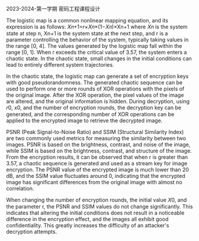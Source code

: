 2023-2024-第一学期 密码工程课程设计

The logistic map is a common nonlinear mapping equation, and its expression is as follows:
            𝑋𝑛+1=𝑟×𝑋𝑛×(1−𝑋𝑛)×Xn+1
where 𝑋𝑛 is the system state at step n,  Xn+1 is the system state at the next step, and r is a parameter controlling the behavior of the system, typically taking values in the range [0, 4]. The values generated by the logistic map fall within the range [0, 1]. When r exceeds the critical value of 3.57, the system enters a chaotic state. In the chaotic state, small changes in the initial conditions can lead to entirely different system trajectories.

In the chaotic state, the logistic map can generate a set of encryption keys with good pseudorandomness. The generated chaotic sequence can be used to perform one or more rounds of XOR operations with the pixels of the original image. After the XOR operation, the pixel values of the image are altered, and the original information is hidden. During decryption, using 𝑟0, 𝑥0, and the number of encryption rounds, the decryption key can be generated, and the corresponding number of XOR operations can be applied to the encrypted image to retrieve the decrypted image.


PSNR (Peak Signal-to-Noise Ratio) and SSIM (Structural Similarity Index) are two commonly used metrics for measuring the similarity between two images. PSNR is based on the brightness, contrast, and noise of the image, while SSIM is based on the brightness, contrast, and structure of the image. From the encryption results, it can be observed that when r is greater than 3.57, a chaotic sequence is generated and used as a stream key for image encryption. The PSNR value of the encrypted image is much lower than 20 dB, and the SSIM value fluctuates around 0, indicating that the encrypted image has significant differences from the original image with almost no correlation.

When changing the number of encryption rounds, the initial value 𝑋0, and the parameter r, the PSNR and SSIM values do not change significantly. This indicates that altering the initial conditions does not result in a noticeable difference in the encryption effect, and the images all exhibit good confidentiality. This greatly increases the difficulty of an attacker's decryption attempts.

